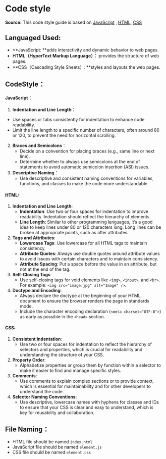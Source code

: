 # Code style

**Source:** This code style guide is based on [JavaScript](https://developer.mozilla.org/en-US/docs/Mozilla/Add-ons/WebExtensions/API) ,  [HTML](https://web.dev/learn/html/apis?hl=zh-cn), [CSS](https://developers.google.com/comparison-shopping-services/api/reference/rest?hl=zh-cn)

## Languaged Used:

- **JavaScript:   **adds interactivity and dynamic behavior to web pages.
- **HTML（HyperText Markup Language）：** provides the structure of web pages.
- **CSS（Cascading Style Sheets）：**styles and layouts the web pages. 

## CodeStyle：

#### JavaScript：

1.  **Indentation and Line Length**：
   - Use spaces or tabs consistently for indentation to enhance code readability.
   - Limit the line length to a specific number of characters, often around 80 or 120, to prevent the need for horizontal scrolling.
2. **Braces and Semicolons**：
   - Decide on a convention for placing braces (e.g., same line or next line).
   - Determine whether to always use semicolons at the end of statements to avoid automatic semicolon insertion (ASI) issues.
3. **Descriptive Naming**：
   - Use descriptive and consistent naming conventions for variables, functions, and classes to make the code more understandable.

#### HTML:

1. **Indentation and Line Length**:
   - **Indentation**: Use two or four spaces for indentation to improve readability. Indentation should reflect the hierarchy of elements.
   - **Line Length**: Similar to other programming languages, it’s a good idea to keep lines under 80 or 120 characters long. Long lines can be broken at appropriate points, such as after attributes.
2. **Tags and Attributes**:
   - **Lowercase Tags**: Use lowercase for all HTML tags to maintain consistency.
   - **Attribute Quotes**: Always use double quotes around attribute values to avoid issues with certain characters and to maintain consistency.
   - **Attribute Spacing**: Put a space before the value in an attribute, but not at the end of the tag.
3. **Self-Closing Tags**:
   - Use self-closing tags for void elements like `<img>`, `<input>`, and `<br>`. For example: `<img src="image.jpg" alt="Image" />`.
4. **Doctype and Encoding**:
   - Always declare the doctype at the beginning of your HTML document to ensure the browser renders the page in standards mode.
   - Include the character encoding declaration (`<meta charset="UTF-8">`) as early as possible in the `<head>` section.

#### CSS:

1. **Consistent Indentation**:
   - Use two or four spaces for indentation to reflect the hierarchy of selectors and properties, which is crucial for readability and understanding the structure of your CSS.
2. **Property Order**:
   - Alphabetize properties or group them by function within a selector to make it easier to find and manage specific styles.
3. **Comments**:
   - Use comments to explain complex sections or to provide context, which is essential for maintainability and for other developers to understand the code.
4. **Selector Naming Conventions**:
   - Use descriptive, lowercase names with hyphens for classes and IDs to ensure that your CSS is clear and easy to understand, which is key for reusability and collaboration.

## File Naming：

- HTML file should be named `index.html`
- JavaScript file should be named `element.js`
- CSS file should be named `element.css`